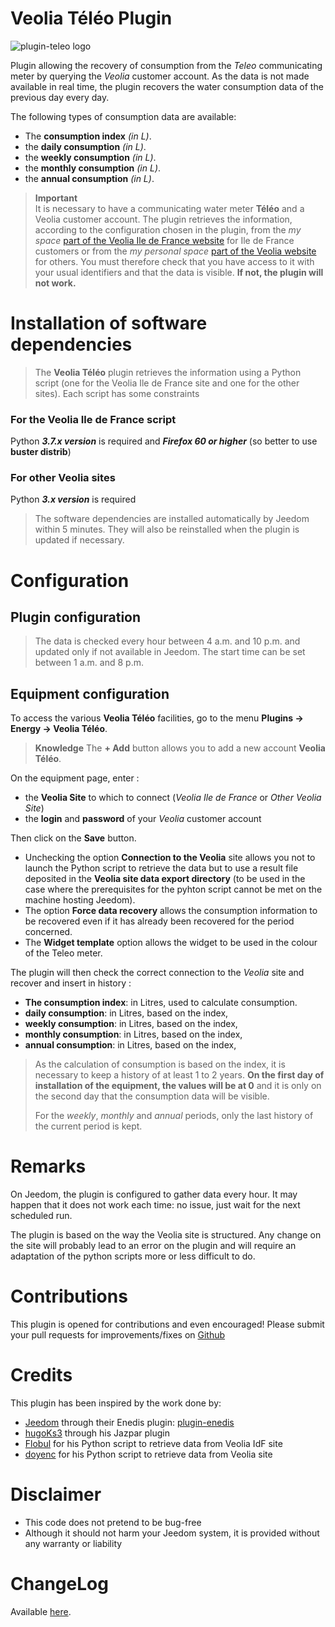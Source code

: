 # Veolia Téléo Plugin
![plugin-teleo logo](https://aegis940.github.io/plugin-teleo/assets/images/logo.png)

Plugin allowing the recovery of consumption from the *Teleo* communicating meter by querying the *Veolia* customer account. As the data is not made available in real time, the plugin recovers the water consumption data of the previous day every day. 

The following types of consumption data are available:
- The **consumption index** *(in L)*.
- the **daily consumption** *(in L)*.
- the **weekly consumption** *(in L)*.
- the **monthly consumption** *(in L)*.
- the **annual consumption** *(in L)*.

>**Important**      
> It is necessary to have a communicating water meter **Téléo** and a Veolia customer account. The plugin retrieves the information, according to the configuration chosen in the plugin, from the *my space* <a href="https://www.vedif.eau.veolia.fr/" target="_blank">part of the Veolia Ile de France website</a> for Ile de France customers or from the *my personal space* <a href="https://www.service.eau.veolia.fr/" target="_blank">part of the Veolia website</a> for others. You must therefore check that you have access to it with your usual identifiers and that the data is visible. **If not, the plugin will not work.**

# Installation of software dependencies

> The **Veolia Téléo** plugin retrieves the information using a Python script (one for the Veolia Ile de France site and one for the other sites).
> Each script has some constraints

### For the Veolia Ile de France script
Python ***3.7.x version*** is required and ***Firefox 60 or higher*** (so better to use **buster distrib**)

### For other Veolia sites
Python ***3.x version*** is required

> The software dependencies are installed automatically by Jeedom within 5 minutes. They will also be reinstalled when the plugin is updated if necessary.

# Configuration

## Plugin configuration

> The data is checked every hour between 4 a.m. and 10 p.m. and updated only if not available in Jeedom. The start time can be set between 1 a.m. and 8 p.m.

## Equipment configuration

To access the various **Veolia Téléo** facilities, go to the menu **Plugins → Energy → Veolia Téléo**.

> **Knowledge**
> The **+ Add** button allows you to add a new account **Veolia Téléo**.

On the equipment page, enter :

- the **Veolia Site** to which to connect (*Veolia Ile de France* or *Other Veolia Site*)
- the **login** and **password** of your *Veolia* customer account 

Then click on the **Save** button.

- Unchecking the option **Connection to the Veolia** site allows you not to launch the Python script to retrieve the data but to use a result file deposited in the **Veolia site data export directory** (to be used in the case where the prerequisites for the pyhton script cannot be met on the machine hosting Jeedom).
- The option **Force data recovery** allows the consumption information to be recovered even if it has already been recovered for the period concerned.
- The **Widget template** option allows the widget to be used in the colour of the Teleo meter.

The plugin will then check the correct connection to the *Veolia* site and recover and insert in history :
- **The consumption index**: in Litres, used to calculate consumption.
- **daily consumption**: in Litres, based on the index,
- **weekly consumption**: in Litres, based on the index,
- **monthly consumption**: in Litres, based on the index,
- **annual consumption**: in Litres, based on the index,

> As the calculation of consumption is based on the index, it is necessary to keep a history of at least 1 to 2 years. 
> **On the first day of installation of the equipment, the values will be at 0** and it is only on the second day that the consumption data will be visible.
>
> For the *weekly*, *monthly* and *annual* periods, only the last history of the current period is kept.


# Remarks

On Jeedom, the plugin is configured to gather data every hour. It may happen that it does not work each time: no issue, just wait for the next scheduled run.

The plugin is based on the way the Veolia site is structured. Any change on the site will probably lead to an error on the plugin and will require an adaptation of the python scripts more or less difficult to do.

# Contributions

This plugin is opened for contributions and even encouraged! Please submit your pull requests for improvements/fixes on <a href="https://github.com/Aegis940/plugin-teleo" target="_blank">Github</a>

# Credits

This plugin has been inspired by the work done by:

- [Jeedom](https://github.com/jeedom)  through their Enedis plugin:  [plugin-enedis](https://github.com/jeedom/plugin-enedis)
-	[hugoKs3](https://github.com/hugoKs3/plugin-jazpar) through his Jazpar plugin
-	[Flobul](https://github.com/Flobul/conso_veolia) for his Python script to retrieve data from Veolia IdF site
- [doyenc](https://community.jeedom.com/t/plugin-veolia-eau-plugin-veolia-eau-narrive-pas-a-se-connecter/17839/38) for his Python script to retrieve data from Veolia site


# Disclaimer

-   This code does not pretend to be bug-free
-   Although it should not harm your Jeedom system, it is provided without any warranty or liability

# ChangeLog
Available [here](./changelog.md).
